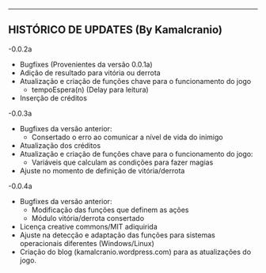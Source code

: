 -------------------------------------
HISTÓRICO DE UPDATES (By Kamalcranio)
-------------------------------------
-0.0.2a
+ Bugfixes (Provenientes da versão 0.0.1a)
+ Adição de resultado para vitória ou derrota
+ Atualização e criação de funções chave para o funcionamento do jogo
  + tempoEspera(n) (Delay para leitura)
+ Inserção de créditos

-0.0.3a
+ Bugfixes da versão anterior:
	+ Consertado o erro ao comunicar a nível de vida do inimigo
+ Atualização dos créditos
+ Atualização e criação de funções chave para o funcionamento do jogo:
	+ Variáveis que calculam as condições para fazer magias
+ Ajuste no momento de definição de vitória/derrota

-0.0.4a
+ Bugfixes da versão anterior:
	+ Modificação das funções que definem as ações
	+ Módulo vitória/derrota consertado
+ Licença creative commons/MIT adiquirida
+ Ajuste na detecção e adaptação das funções para sistemas operacionais diferentes (Windows/Linux)
+ Criação do blog (kamalcranio.wordpress.com) para as atualizações do jogo.
